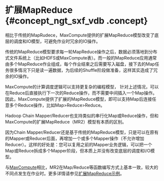 # 扩展MapReduce {#concept_ngt_sxf_vdb .concept}

相比于传统的MapRudece，MaxCompute提供的扩展MapReduce模型改变了底层的调度和IO模型，可避免作业时冗余的IO操作。

传统的MapReduce模型要求每一轮MapReduce操作之后，数据必须落地到分布式文件系统上（比如HDFS或MaxCompute表）。而一般的MapReduce应用通常由多个MapReduce作业组成，每个作业结束之后需要写入磁盘，接下去的Map任务很多情况下只是读一遍数据，为后续的Shuffle阶段做准备，这样其实造成了冗余的IO操作。

MaxCompute的计算调度逻辑可以支持更复杂的编程模型， 针对上述情况，可以在Reduce后直接执行下一次的Reduce操作，而不需要中间插入一个Map操作。因此，MaxCompute提供了扩展的MapReduce模型，即可以支持Map后连接任意多个Reduce操作，比如Map\>Reduce\>Reduce。

Hadoop Chain Mapper/Reducer也支持类似的串行化Map或Reduce操作，但和MaxCompute的扩展MapReduce（MR2）模型有本质的区别。

因为Chain Mapper/Reducer还是基于传统的MapReduce模型，只是可以在原有的Mapper或Reducer后面，再增加一个或多个Mapper操作（不允许增加Reducer）。这样的好处是：您可以复用之前的Mapper业务逻辑，可以把一个Map或Reduce拆成多个Mapper阶段，但本质上并没有改变底层的调度和I/O模型。

与[MaxCompute](intl.zh-CN/用户指南/MapReduce/概要/MapReduce概述.md)相比，MR2在Map/Reduce等函数编写方式上基本一致，较大的不同点发生在作业时。更多详情请参见[扩展MapReduce示例](intl.zh-CN/用户指南/MapReduce/示例程序/Pipeline示例.md)。

